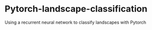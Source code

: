 # Pytorch-landscape-classification
Using a recurrent neural network to classify landscapes with Pytorch
